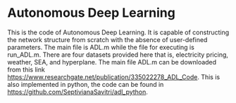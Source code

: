 # Autonomous Deep Learning
This is the code of Autonomous Deep Learning. It is capable of constructing the network structure from scratch with the absence of user-defined parameters. The main file is ADL.m while the file for executing is run_ADL.m. There are four datasets provided here that is, electricity pricing, weather, SEA, and hyperplane. The main file ADL.m can be downloaded from this link https://www.researchgate.net/publication/335022278_ADL_Code.
This is also implemented in python, the code can be found in https://github.com/SeptivianaSavitri/adl_python.
